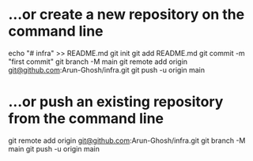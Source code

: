 # …or create a new repository on the command line

echo "# infra" >> README.md
git init
git add README.md
git commit -m "first commit"
git branch -M main
git remote add origin git@github.com:Arun-Ghosh/infra.git
git push -u origin main

# …or push an existing repository from the command line

git remote add origin git@github.com:Arun-Ghosh/infra.git
git branch -M main
git push -u origin main

# 
